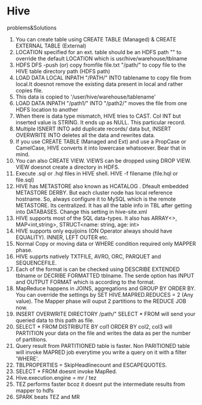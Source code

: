 # Hive
problems&amp;Solutions


1) You can create table using CREATE TABLE (Managed) & CREATE EXTERNAL TABLE (External) 
2) LOCATION specified for an ext. table should be an HDFS path "" to override the default LOCATION which is usr/hive/warehouse/tblname
3) HDFS DFS -push (or) copy fromfile file.txt "/path/" to copy file to the HIVE table directory path (HDFS path)
4) LOAD DATA LOCAL INPATH "/PATH/" INTO tablename to copy file from local.It doesnot remove the existing data present in local and rather copies file.
5) This data is copied to '/user/hive/warehouse/tablename'
6) LOAD DATA INPATH "/path1/" INTO "/path2/" moves the file from one HDFS location to another
7) When there is data type mismatch, HIVE tries to CAST. Col INT but inserted value is STRING. It ends up as NULL. This particular record.
8) Multiple ISNERT INTO add duplicate records/ data but, INSERT OVERWRITE INTO deletes all the data and rewrites data.
9) If you use CREATE TABLE (Managed and Ext) and use a PropCase or CamelCase, HIVE converts it into lowercase whatsoever. Bear that in mind.
10) You can also CREATE VIEW. VIEWS can be dropped using DROP VIEW. VIEW doesnot create a directory in HDFS.
11) Execute .sql or .hql files in HIVE shell. HIVE -f  filename (file.hql or file.sql)
12) HIVE has METASTORE also known as HCATALOG . Dfeault embedded METASTORE DERBY. But each cluster node has local reference hostname. So, always configure it to MySQL which is the remote METASTORE. Its centralized. It has all the table info in TBL after getting into DATABASES. Change this setting in hive-site.xml
13) HIVE supports most of the SQL data-types. It also has ARRAY<>, MAP<int,string>, STRUCT<name: string, age: int>
14) HIVE supports only equijoins (ON Operator always should have EQUALITY). INNER, LEFT OUTER etc.
15) Normal Copy or moving data or WHERE condition required only MAPPER phase.
16) HIVE supprts natively TXTFILE, AVRO, ORC, PARQUET and SEQUENCEFILE.
17) Each of the format is can be checked using DESCRIBE EXTENDED tblname or DECRIBE FORMATTED tblname. The serde option has INPUT and OUTPUT FORMAT  which is according to the format.
18) MapReduce happens in JOINS, aggregations and GROUP BY ORDER BY. You can override the settings by SET HIVE.MAPRED.REDUCES = 2 (Any value). The Mapper phase will ouput 2 partitions to the REDUCE JOB now.
19) INSERT OVERWRITE DIRECTORY /path/"
    SELECT * FROM will send your queried data to this path as file.
14) SELECT * FROM DISTRIBUTE BY col1 ORDER BY col2, col3 will PARTITION your data on the file and writes the data as per the number of partitions.
15) Query result from PARTITIONED table is faster. Non PARITIONED table will invoke MAPRED job everytime you write a query on it with a filter 'WHERE'.
16) TBLPROPERTIES = SkipHeadlinecount and ESCAPEQUOTES.
17) SELECT * FROM doesnt invoke MapRed.
18) Hive.execution.engine = mr / tez
19) TEZ performs faster bcoz it doesnt put the intermediate results from mapper to hdfs 
20) SPARK beats TEZ and MR
